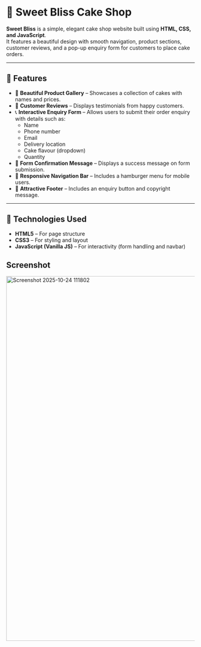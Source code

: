 
# 🎂 Sweet Bliss Cake Shop

**Sweet Bliss** is a simple, elegant cake shop website built using **HTML, CSS, and JavaScript**.  
It features a beautiful design with smooth navigation, product sections, customer reviews, and a pop-up enquiry form for customers to place cake orders.

---

## 🌟 Features

- 🍰 **Beautiful Product Gallery** – Showcases a collection of cakes with names and prices.  
- 💬 **Customer Reviews** – Displays testimonials from happy customers.  
- 📞 **Interactive Enquiry Form** – Allows users to submit their order enquiry with details such as:
  - Name  
  - Phone number  
  - Email  
  - Delivery location  
  - Cake flavour (dropdown)  
  - Quantity  
- 🎉 **Form Confirmation Message** – Displays a success message on form submission.  
- 📱 **Responsive Navigation Bar** – Includes a hamburger menu for mobile users.  
- 💖 **Attractive Footer** – Includes an enquiry button and copyright message.

---

## 🧩 Technologies Used

- **HTML5** – For page structure  
- **CSS3** – For styling and layout  
- **JavaScript (Vanilla JS)** – For interactivity (form handling and navbar)

## Screenshot
<img width="1920" height="977" alt="Screenshot 2025-10-24 111802" src="https://github.com/user-attachments/assets/9648ce3a-b7a3-4bea-901a-ebfb5c5f34ef" />

